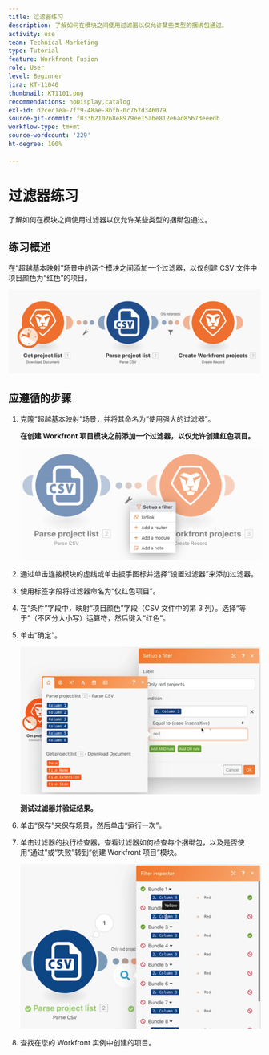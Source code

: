 ```yaml
---
title: 过滤器练习
description: 了解如何在模块之间使用过滤器以仅允许某些类型的捆绑包通过。
activity: use
team: Technical Marketing
type: Tutorial
feature: Workfront Fusion
role: User
level: Beginner
jira: KT-11040
thumbnail: KT1101.png
recommendations: noDisplay,catalog
exl-id: d2cec1ea-7ff9-48ae-8bfb-0c767d346079
source-git-commit: f033b210268e8979ee15abe812e6ad85673eeedb
workflow-type: tm+mt
source-wordcount: '229'
ht-degree: 100%

---
```


# 过滤器练习

了解如何在模块之间使用过滤器以仅允许某些类型的捆绑包通过。

## 练习概述

在“超越基本映射”场景中的两个模块之间添加一个过滤器，以仅创建 CSV 文件中项目颜色为“红色”的项目。

![过滤器图像 1](../12-exercises/assets/filters-walkthrough-1.png)

## 应遵循的步骤

1. 克隆“超越基本映射”场景，并将其命名为“使用强大的过滤器”。

   **在创建 Workfront 项目模块之前添加一个过滤器，以仅允许创建红色项目。**

   ![过滤器图像 2](../12-exercises/assets/filters-walkthrough-2.png)

1. 通过单击连接模块的虚线或单击扳手图标并选择“设置过滤器”来添加过滤器。
1. 使用标签字段将过滤器命名为“仅红色项目”。
1. 在“条件”字段中，映射“项目颜色”字段（CSV 文件中的第 3 列）。选择“等于”（不区分大小写）运算符，然后键入“红色”。
1. 单击“确定”。

   ![过滤器图像 3](../12-exercises/assets/filters-walkthrough-3.png)

   **测试过滤器并验证结果。**

1. 单击“保存”来保存场景，然后单击“运行一次”。
1. 单击过滤器的执行检查器，查看过滤器如何检查每个捆绑包，以及是否使用“通过”或“失败”转到“创建 Workfront 项目”模块。

   ![过滤器图像 4](../12-exercises/assets/filters-walkthrough-4.png)

1. 查找在您的 Workfront 实例中创建的项目。
